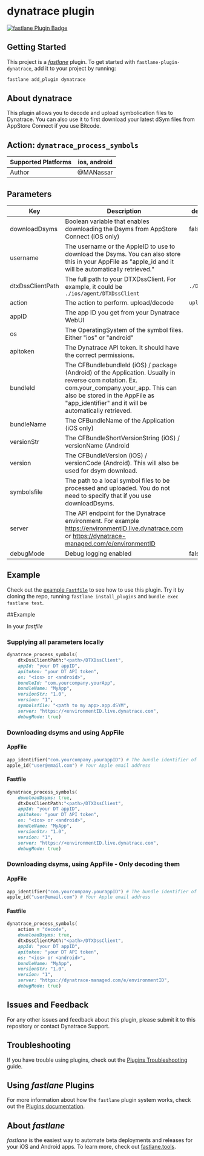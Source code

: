 # dynatrace plugin

[![fastlane Plugin Badge](https://rawcdn.githack.com/fastlane/fastlane/master/fastlane/assets/plugin-badge.svg)](https://rubygems.org/gems/fastlane-plugin-dynatrace)

## Getting Started

This project is a [_fastlane_](https://github.com/fastlane/fastlane) plugin. To get started with `fastlane-plugin-dynatrace`, add it to your project by running:

```bash
fastlane add_plugin dynatrace
```

## About dynatrace

This plugin allows you to decode and upload symbolication files to Dynatrace. You can also use it to first download your latest dSym files from AppStore Connect if you use Bitcode.

## Action: `dynatrace_process_symbols`

| Supported Platforms | ios, android |
|---------------------|--------------|
| Author              | @MANassar    |


## Parameters

| Key              | Description                                                                                                                                                                                                                           | default value  |
|------------------|---------------------------------------------------------------------------------------------------------------------------------------------------------------------------------------------------------------------------------------|----------------|
| downloadDsyms    | Boolean variable that enables downloading the Dsyms from AppStore Connect (iOS only)                                                                                                                                                  | false          |
| username         | The username or the AppleID to use to download the Dsyms. You can also store this in your AppFile as "apple_id and it will be automatically retrieved."                                                                               |                |
| dtxDssClientPath | The full path to your DTXDssClient.  For example, it could be `./ios/agent/DTXDssClient`                                                                                                                                              | `./DTXDssClient` |
| action           | The action to perform. upload/decode                                                                                                                                                                                                  | `upload`         |
| appID            | The app ID you get from your Dynatrace WebUI                                                                                                                                                                                          |                |
| os               | The OperatingSystem of the symbol files. Either "ios" or "android"                                                                                                                                                                    |                |
| apitoken         | The Dynatrace API token. It should have the correct permissions.                                                                                                                                                                      |                |
| bundleId         | The CFBundlebundleId (iOS) / package (Android) of the Application. Usually in reverse com notation. Ex. com.your_company.your_app. This can also be stored in the AppFile as "app_identifier" and it will be automatically retrieved. |                |
| bundleName       | The CFBundleName of the Application (iOS only)                                                                                                                                                                                        |                |
| versionStr       | The CFBundleShortVersionString (iOS) / versionName (Android                                                                                                                                                                           |                |
| version          | The CFBundleVersion (iOS) / versionCode (Android). This will also be used for dsym download.                                                                                                                                          |                |
| symbolsfile      | The path to a local symbol files to be processed and uploaded. You do not need to specify that if you use downloadDsyms.                                                                                                              |                |
| server           | The API endpoint for the Dynatrace environment. For example https://environmentID.live.dynatrace.com or https://dynatrace-managed.com/e/environmentID                                                                                                                                                                 |                |
| debugMode        | Debug logging enabled                                                                                                                                                                                                                 | false          |

## Example

Check out the [example `Fastfile`](fastlane/Fastfile) to see how to use this plugin. Try it by cloning the repo, running `fastlane install_plugins` and `bundle exec fastlane test`.

##Example

In your *fastfile*

### Supplying all parameters locally

```ruby
dynatrace_process_symbols(
	dtxDssClientPath:"<path>/DTXDssClient",
	appId: "your DT appID",
	apitoken: "your DT API token",
	os: "<ios> or <android>",
	bundleId: "com.yourcompany.yourApp",
	bundleName: "MyApp",
	versionStr: "1.0",
	version: "1",
	symbolsfile: "<path to my app>.app.dSYM",
	server: "https://<environmentID.live.dynatrace.com",
	debugMode: true)

```

### Downloading dsyms and using AppFile

#### AppFile

```ruby
app_identifier("com.yourcompany.yourappID") # The bundle identifier of your app
apple_id("user@email.com") # Your Apple email address
```

#### Fastfile

```ruby
dynatrace_process_symbols(
	downloadDsyms: true,
	dtxDssClientPath:"<path>/DTXDssClient",
	appId: "your DT appID",
	apitoken: "your DT API token",
	os: "<ios> or <android>",
	bundleName: "MyApp",
	versionStr: "1.0",
	version: "1",
	server: "https://<environmentID.live.dynatrace.com",
	debugMode: true)

```

### Downloading dsyms, using AppFile - Only decoding them

#### AppFile

```ruby
app_identifier("com.yourcompany.yourappID") # The bundle identifier of your app
apple_id("user@email.com") # Your Apple email address
```

#### Fastfile

```ruby
dynatrace_process_symbols(	
	action = "decode",
	downloadDsyms: true,
	dtxDssClientPath:"<path>/DTXDssClient",
	appId: "your DT appID",
	apitoken: "your DT API token",
	os: "<ios> or <android>",
	bundleName: "MyApp",
	versionStr: "1.0",
	version: "1",
	server: "https://dynatrace-managed.com/e/environmentID",
	debugMode: true)

```

## Issues and Feedback

For any other issues and feedback about this plugin, please submit it to this repository or contact Dynatrace Support.

## Troubleshooting

If you have trouble using plugins, check out the [Plugins Troubleshooting](https://docs.fastlane.tools/plugins/plugins-troubleshooting/) guide.

## Using _fastlane_ Plugins

For more information about how the `fastlane` plugin system works, check out the [Plugins documentation](https://docs.fastlane.tools/plugins/create-plugin/).

## About _fastlane_

_fastlane_ is the easiest way to automate beta deployments and releases for your iOS and Android apps. To learn more, check out [fastlane.tools](https://fastlane.tools).

